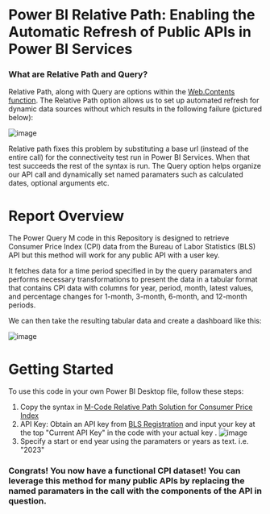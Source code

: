 # Power BI Relative Path: Enabling the Automatic Refresh of Public APIs in Power BI Services

### What are Relative Path and Query?

Relative Path, along with Query are options within the [Web.Contents function](https://learn.microsoft.com/en-us/powerquery-m/web-contents). The Relative Path option allows us to set up automated refresh for dynamic data sources without which results in the following failure (pictured below):

![image](https://github.com/MattResner/Power-BI-Relative-Path/assets/123479836/ba5bd726-dab3-4105-b7cb-ff6e8440f2f9)

Relative path fixes this problem by substituting a base url (instead of the entire call) for the connectiveity test run in Power BI Services. When that test succeeds the rest of the syntax is run. The Query option helps organize our API call and dynamically set named paramaters such as calculated dates, optional arguments etc. 

# Report Overview

The Power Query M code in this Repository is designed to retrieve Consumer Price Index (CPI) data from the Bureau of Labor Statistics (BLS) API but this method will work for any public API with a user key. 

It fetches data for a time period specified in by the query paramaters and performs necessary transformations to present the data in a tabular format that contains CPI data with columns for year, period, month, latest values, and percentage changes for 1-month, 3-month, 6-month, and 12-month periods.

We can then take the resulting tabular data and create a dashboard like this:

![image](https://github.com/MattResner/Power-BI-Relative-Path/assets/123479836/45ed5a18-c2fc-487b-b740-f5d2e802456f)


# Getting Started
To use this code in your own Power BI Desktop file, follow these steps:

1. Copy the syntax in [M-Code Relative Path Solution for Consumer Price Index](https://github.com/MattResner/Power-BI-Relative-Path/blob/6669b2e8165ddea271701217d208c3df2450281c/M-Code%20Relative%20Path%20Solution%20for%20Consumer%20Price%20Index)
2. API Key: Obtain an API key from [BLS Registration](https://data.bls.gov/registrationEngine/) and input your key at the top "Current API Key" in the code with your actual key .
   ![image](https://github.com/MattResner/Power-BI-Relative-Path/assets/123479836/328f3d56-0a6c-4802-b63a-d7c4db31b803)
3. Specify a start or end year using the paramaters or years as text. i.e. "2023"

### Congrats! You now have a functional CPI dataset! You can leverage this method for many public APIs by replacing the named paramaters in the call with the components of the API in question. 


